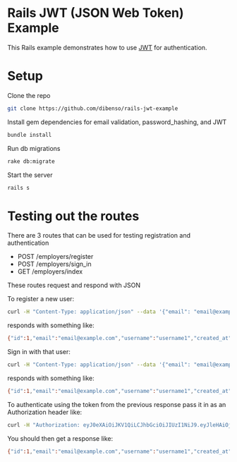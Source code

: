 # Rails JWT (JSON Web Token) Example

This Rails example demonstrates how to use [JWT](http://jwt.io/) for authentication.

# Setup

Clone the repo
```sh
git clone https://github.com/dibenso/rails-jwt-example
```

Install gem dependencies for email validation, password_hashing, and JWT
```sh
bundle install
```

Run db migrations
```sh
rake db:migrate
```

Start the server
```sh
rails s
```

# Testing out the routes
There are 3 routes that can be used for testing registration and authentication
  - POST /employers/register
  - POST /employers/sign_in
  - GET /employers/index

These routes request and respond with JSON

To register a new user:
```sh
curl -H "Content-Type: application/json" --data '{"email": "email@example.com", "username": "username1", "password": "password123"}' 127.0.0.1:3000/employers/register
```

responds with something like:
```sh
{"id":1,"email":"email@example.com","username":"username1","created_at":"2015-11-03T17:35:55.670Z","updated_at":"2015-11-03T17:35:55.670Z","registration_token":"369455df-8660-4117-aeb9-c6e29d880b4c","token":"eyJ0eXAiOiJKV1QiLCJhbGciOiJIUzI1NiJ9.eyJleHAiOjE0NDY1ODY1NTUsImlkIjoxfQ.IjEhLJ07ONhRBfFaYnmcCoGjZmqCFHNtUBfLm0fKDTA"}
```

Sign in with that user:
```sh
curl -H "Content-Type: application/json" --data '{"email": "email@example.com", "password": "password123"}' 127.0.0.1:3000/employers/sign_in
```

responds with something like:
```sh
{"id":1,"email":"email@example.com","username":"username1","created_at":"2015-11-03T17:35:55.670Z","updated_at":"2015-11-03T17:35:55.670Z","registration_token":"369455df-8660-4117-aeb9-c6e29d880b4c","token":"eyJ0eXAiOiJKV1QiLCJhbGciOiJIUzI1NiJ9.eyJleHAiOjE0NDY1ODY2MzMsImlkIjoxfQ.KOsL1coYvQUdfVr1n3y85KEUnmB2T8jl2REBb3vFE84"}
```

To authenticate using the token from the previous response pass it in as an Authorization header like:
```sh
curl -H "Authorization: eyJ0eXAiOiJKV1QiLCJhbGciOiJIUzI1NiJ9.eyJleHAiOjE0NDY1ODY2MzMsImlkIjoxfQ.KOsL1coYvQUdfVr1n3y85KEUnmB2T8jl2REBb3vFE84" 127.0.0.1:3000/employers/index
```

You should then get a response like:
```sh
{"id":1,"email":"email@example.com","username":"username1","created_at":"2015-11-03T17:35:55.670Z","updated_at":"2015-11-03T17:35:55.670Z","registration_token":"369455df-8660-4117-aeb9-c6e29d880b4c"}
```
